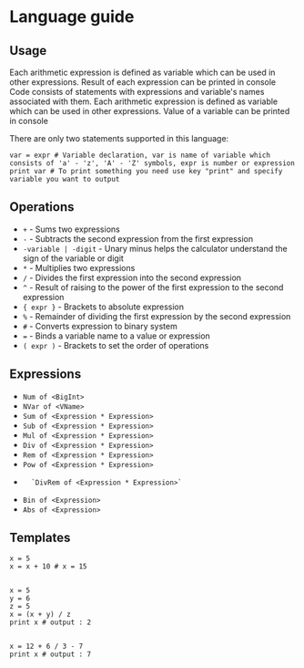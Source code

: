 # Language guide

## Usage

Each arithmetic expression is defined as variable which can be used in other expressions. Result of each expression can be printed in console
Code consists of statements with expressions and variable's names associated with them.
Each arithmetic expression is defined as variable which can be used in other expressions. Value of a variable can be printed in console

There are only two statements supported in this language: 

	var = expr # Variable declaration, var is name of variable which consists of 'a' - 'z', 'A' - 'Z' symbols, expr is number or expression
	print var # To print something you need use key "print" and specify variable you want to output


## Operations

* `+` - Sums two expressions
* `-` - Subtracts the second expression from the first expression
* `-variable | -digit` - Unary minus helps the calculator understand the sign of the variable or digit
* `*` - Multiplies two expressions
* `/` - Divides the first expression into the second expression
* `^` - Result of raising to the power of the first expression to the second expression 
* `{ expr }` - Brackets to absolute expression
* `%` - Remainder of dividing the first expression by the second expression
* `#` - Converts expression to binary system
* `=` - Binds a variable name to a value or expression
* `( expr )` - Brackets to set the order of operations

## Expressions 

*	`Num of <BigInt>`
*	`NVar of <VName>`
*	`Sum of <Expression * Expression>`
*	`Sub of <Expression * Expression>`
*	`Mul of <Expression * Expression>`
*	`Div of <Expression * Expression>`
*	`Rem of <Expression * Expression>`
*	`Pow of <Expression * Expression>`
*       `DivRem of <Expression * Expression>`
*	`Bin of <Expression>`
*	`Abs of <Expression>`

## Templates


	x = 5 
	x = x + 10 # x = 15


	x = 5
	y = 6
	z = 5 
	x = (x + y) / z 
	print x # output : 2 


	x = 12 + 6 / 3 - 7
	print x # output : 7